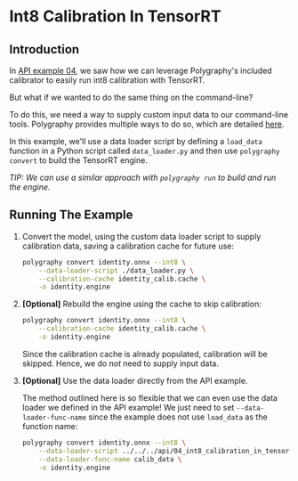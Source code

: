 # Int8 Calibration In TensorRT


## Introduction

In [API example 04](../../../api/04_int8_calibration_in_tensorrt/), we saw how we can leverage
Polygraphy's included calibrator to easily run int8 calibration with TensorRT.

But what if we wanted to do the same thing on the command-line?

To do this, we need a way to supply custom input data to our command-line tools.
Polygraphy provides multiple ways to do so, which are detailed [here](../../../../polygraphy/tools/README.md#using-custom-input-data).

In this example, we'll use a data loader script by defining a `load_data` function in a Python
script called `data_loader.py` and then use `polygraphy convert` to build the TensorRT engine.

*TIP: We can use a similar approach with `polygraphy run` to build and run the engine.*

## Running The Example

1. Convert the model, using the custom data loader script to supply calibration data,
    saving a calibration cache for future use:

    ```bash
    polygraphy convert identity.onnx --int8 \
        --data-loader-script ./data_loader.py \
        --calibration-cache identity_calib.cache \
        -o identity.engine
    ```

2. **[Optional]** Rebuild the engine using the cache to skip calibration:

    ```bash
    polygraphy convert identity.onnx --int8 \
        --calibration-cache identity_calib.cache \
        -o identity.engine
    ```

    Since the calibration cache is already populated, calibration will be skipped.
    Hence, we do *not* need to supply input data.


3. **[Optional]** Use the data loader directly from the API example.

    The method outlined here is so flexible that we can even use the data loader we defined in the API example!
    We just need to set `--data-loader-func-name` since the example does not use `load_data` as the function name:

    ```bash
    polygraphy convert identity.onnx --int8 \
        --data-loader-script ../../../api/04_int8_calibration_in_tensorrt/example.py \
        --data-loader-func-name calib_data \
        -o identity.engine
    ```
